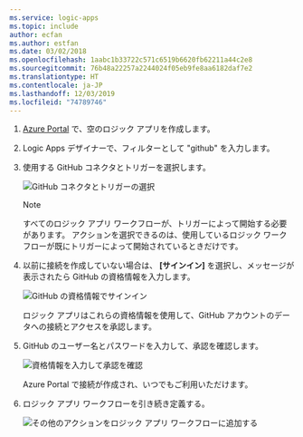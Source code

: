 ```yaml
---
ms.service: logic-apps
ms.topic: include
author: ecfan
ms.author: estfan
ms.date: 03/02/2018
ms.openlocfilehash: 1aabc1b33722c571c6519b6620fb62211a44c2e8
ms.sourcegitcommit: 76b48a22257a2244024f05eb9fe8aa6182daf7e2
ms.translationtype: HT
ms.contentlocale: ja-JP
ms.lasthandoff: 12/03/2019
ms.locfileid: "74789746"
---
```

1. [Azure Portal](https://portal.azure.com) で、空のロジック アプリを作成します。 

2. Logic Apps デザイナーで、フィルターとして "github" を入力します。 

3. 使用する GitHub コネクタとトリガーを選択します。

   ![GitHub コネクタとトリガーの選択](./media/connectors-create-api-github/github-connector.png)

   > [!NOTE]
   > すべてのロジック アプリ ワークフローが、トリガーによって開始する必要があります。 アクションを選択できるのは、使用しているロジック ワークフローが既にトリガーによって開始されているときだけです。 

4. 以前に接続を作成していない場合は、 **[サインイン]** を選択し、メッセージが表示されたら GitHub の資格情報を入力します。  

   ![GitHub の資格情報でサインイン](./media/connectors-create-api-github/github-connector-sign-in-credentials.png)

   ロジック アプリはこれらの資格情報を使用して、GitHub アカウントのデータへの接続とアクセスを承認します。 

5. GitHub のユーザー名とパスワードを入力して、承認を確認します。

   ![資格情報を入力して承認を確認](./media/connectors-create-api-github/github-connector-authorize.png)   

   Azure Portal で接続が作成され、いつでもご利用いただけます。

6. ロジック アプリ ワークフローを引き続き定義する。

   ![その他のアクションをロジック アプリ ワークフローに追加する](./media/connectors-create-api-github/github-connector-logic-app.png)

